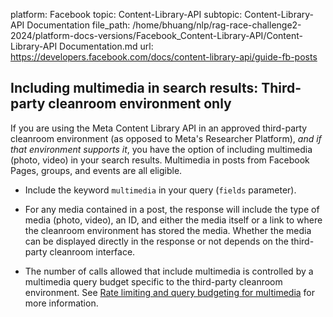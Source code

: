 platform: Facebook
topic: Content-Library-API
subtopic: Content-Library-API Documentation
file_path: /home/bhuang/nlp/rag-race-challenge2-2024/platform-docs-versions/Facebook_Content-Library-API/Content-Library-API Documentation.md
url: https://developers.facebook.com/docs/content-library-api/guide-fb-posts


## Including multimedia in search results: Third-party cleanroom environment only

If you are using the Meta Content Library API in an approved third-party cleanroom environment (as opposed to Meta's Researcher Platform), _and if that environment supports it_, you have the option of including multimedia (photo, video) in your search results. Multimedia in posts from Facebook Pages, groups, and events are all eligible.

* Include the keyword `multimedia` in your query (`fields` parameter).
    
* For any media contained in a post, the response will include the type of media (photo, video), an ID, and either the media itself or a link to where the cleanroom environment has stored the media. Whether the media can be displayed directly in the response or not depends on the third-party cleanroom interface.
    
* The number of calls allowed that include multimedia is controlled by a multimedia query budget specific to the third-party cleanroom environment. See [Rate limiting and query budgeting for multimedia](https://developers.facebook.com/docs/content-library-api/rate-limiting#multimedia-query-limit) for more information.